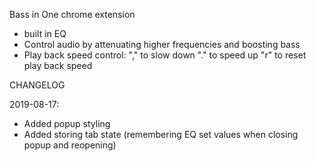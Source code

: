 Bass in One chrome extension

- built in EQ
- Control audio by attenuating higher frequencies and boosting bass
- Play back speed control:
   "," to slow down
   "." to speed up
   "r" to reset play back speed
   
   
CHANGELOG

2019-08-17:
 - Added popup styling
 - Added storing tab state (remembering EQ set values when closing popup and reopening)
